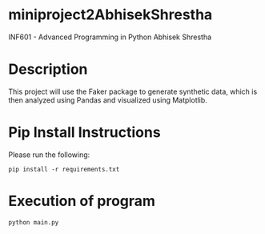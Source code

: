 # miniproject2AbhisekShrestha
INF601 - Advanced Programming in Python Abhisek Shrestha

# Description
This project will use the Faker package to generate synthetic data, which is then analyzed using Pandas and visualized using Matplotlib.

# Pip Install Instructions
Please run the following:
```
pip install -r requirements.txt
```

# Execution of program
```python main.py```